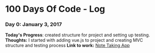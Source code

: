 # 100 Days Of Code - Log

### Day 0: January 3, 2017 

**Today's Progress**: created structure for project and setting up testing.
**Thoughts:** I started with adding vue.js to project and creating MVC structure and testing process
**Link to work:** [Note Taking App](https://github.com/ghishadow/GhiNote)

